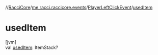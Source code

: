 //[RacciCore](../../../index.md)/[me.racci.raccicore.events](../index.md)/[PlayerLeftClickEvent](index.md)/[usedItem](used-item.md)

# usedItem

[jvm]\
val [usedItem](used-item.md): ItemStack?
